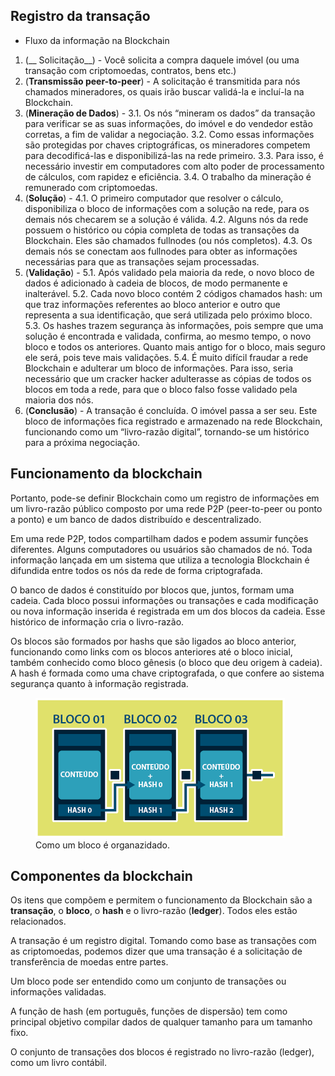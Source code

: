 ## Registro da transação
* Fluxo da informação na Blockchain
1. (__ Solicitação__) - Você solicita a compra daquele imóvel (ou uma transação com criptomoedas, contratos, bens etc.)
2. (__Transmissão peer-to-peer__) - A solicitação é transmitida para nós chamados mineradores, os quais irão buscar validá-la e incluí-la na Blockchain.
3. (__Mineração de Dados__) -
3.1. Os nós “mineram os dados” da transação para verificar se as suas informações, do imóvel e do vendedor estão corretas, a fim de validar a negociação.
3.2. Como essas informações são protegidas por chaves criptográficas, os mineradores competem para decodificá-las e disponibilizá-las na rede primeiro.
3.3. Para isso, é necessário investir em computadores com alto poder de processamento de cálculos, com rapidez e eficiência.
3.4. O trabalho da mineração é remunerado com criptomoedas.
4. (__Solução__) - 
4.1. O primeiro computador que resolver o cálculo, disponibiliza o bloco de informações com a solução na rede, para os demais nós checarem se a solução é válida.
4.2. Alguns nós da rede possuem o histórico ou cópia completa de todas as transações da Blockchain. Eles são chamados fullnodes (ou nós completos).
4.3. Os demais nós se conectam aos fullnodes para obter as informações necessárias para que as transações sejam processadas.
5. (__Validação__) -
5.1. Após validado pela maioria da rede, o novo bloco de dados é adicionado à cadeia de blocos, de modo permanente e inalterável.
5.2. Cada novo bloco contém 2 códigos chamados hash: um que traz informações referentes ao bloco anterior e outro que representa a sua identificação, que será utilizada pelo próximo bloco.
5.3. Os hashes trazem segurança às informações, pois sempre que uma solução é encontrada e validada, confirma, ao mesmo tempo, o novo bloco e todos os anteriores. Quanto mais antigo for o bloco, mais seguro ele será, pois teve mais validações.
5.4. É muito difícil fraudar a rede Blockchain e adulterar um bloco de informações. Para isso, seria necessário que um cracker hacker adulterasse as cópias de todos os blocos em toda a rede, para que o bloco falso fosse validado pela maioria dos nós.
6. (__Conclusão__) - A transação é concluída. O imóvel passa a ser seu.
Este bloco de informações fica registrado e armazenado na rede Blockchain, funcionando como um “livro-razão digital”, tornando-se um histórico para a próxima negociação.

## Funcionamento da blockchain
Portanto, pode-se definir Blockchain como um registro de informações em um livro-razão público composto por uma rede P2P (peer-to-peer ou ponto a ponto) e um banco de dados distribuído e descentralizado.

Em uma rede P2P, todos compartilham dados e podem assumir funções diferentes. Alguns computadores ou usuários são chamados de nó. Toda informação lançada em um sistema que utiliza a tecnologia Blockchain é difundida entre todos os nós da rede de forma criptografada.

O banco de dados é constituído por blocos que, juntos, formam uma cadeia. Cada bloco possui informações ou transações e cada modificação ou nova informação inserida é registrada em um dos blocos da cadeia. Esse histórico de informação cria o livro-razão.

Os blocos são formados por hashs que são ligados ao bloco anterior, funcionando como links com os blocos anteriores até o bloco inicial, também conhecido como bloco gênesis (o bloco que deu origem à cadeia). A hash é formada como uma chave criptografada, o que confere ao sistema segurança quanto à informação registrada.

<figure>
  <img src="/assets/blockchain-nodes.png" alt="organização de um bloco">	
  <figcaption>Como um bloco é organazidado.</figcaption>
</figure>

## Componentes da blockchain
Os itens que compõem e permitem o funcionamento da Blockchain são a __transação__, o __bloco__, o __hash__ e o livro-razão (__ledger__). Todos eles estão relacionados. 

A transação é um registro digital. Tomando como base as transações com as criptomoedas, podemos dizer que uma transação é a solicitação de transferência de moedas entre partes.

Um bloco pode ser entendido como um conjunto de transações ou informações validadas.

A função de hash (em português, funções de dispersão) tem como principal objetivo compilar dados de qualquer tamanho para um tamanho fixo.

O conjunto de transações dos blocos é registrado no livro-razão (ledger), como um livro contábil.

